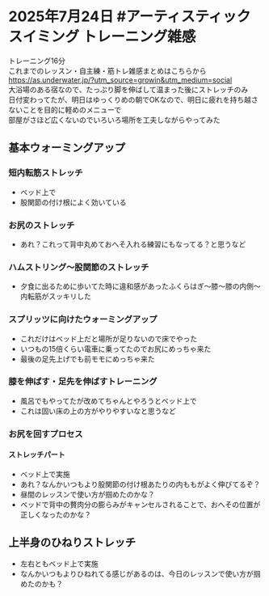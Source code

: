 # 2025年7月24日 #アーティスティックスイミング トレーニング雑感
トレーニング16分  
これまでのレッスン・自主練・筋トレ雑感まとめはこちらから  
https://as.underwater.jp/?utm_source=growin&utm_medium=social  
大浴場のある宿なので、たっぷり脚を伸ばして温まった後にストレッチのみ  
日付変わってたが、明日はゆっくりめの朝でOKなので、明日に疲れを持ち越さないことを目的に軽めのメニューで  
部屋がさほど広くないのでいろいろ場所を工夫しながらやってみた  
## 基本ウォーミングアップ
### 短内転筋ストレッチ
- ベッド上で
- 股関節の付け根によく効いている
### お尻のストレッチ
- あれ？これって背中丸めておへそ入れる練習にもなってる？と思うなど
### ハムストリング～股関節のストレッチ
- 夕食に出るために歩いてた時に違和感があったふくらはぎ～膝～膝の内側～内転筋がスッキリした
### スプリッツに向けたウォーミングアップ
- これだけはベッド上だと場所が足りないので床でやった  
- いつもの15倍くらい電車に乗ってたのでお尻にめっちゃ来た
- 最後の足先上げでも前モモにめっちゃ来た
### 膝を伸ばす・足先を伸ばすトレーニング
- 風呂でもやってたが改めてちゃんとやろうとベッド上で
- これは固い床の上の方がやりやすいなと思うなど
### お尻を回すプロセス
#### ストレッチパート
- ベッド上で実施
- あれ？なんかいつもより股関節の付け根あたりの内ももがよく伸びてるぞ？
- 昼間のレッスンで使い方が掴めたのかな？
- ベッドで背中の贅肉分の膨らみがキャンセルされることで、おへその位置が正しくなったのかな？
## 上半身のひねりストレッチ
- 左右ともベッド上で実施
- なんかいつもよりひねれてる感じがあるのは、今日のレッスンで使い方が掴めたのかも？